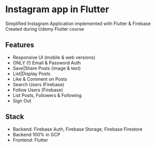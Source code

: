 # Instagram app in Flutter

Simplified Instagram Application implemented with Flutter & Firebase
Created during Udemy Flutter course

## Features
- Responsive UI (mobile & web versions)
- ONLY (!) Email & Password Auth
- Save|Share Posts (image & text)
- List|Display Posts
- Like & Comment on Posts
- Search Users (Firebase)
- Follow Users (Firebase)
- List Posts, Followers & Following
- Sign Out

## Stack
- Backend: Firebase Auth, Firebase Storage, Firebase Firestore
- Backend 100% in GCP
- Frontend: Flutter